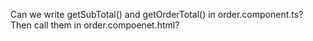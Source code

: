 Can we write getSubTotal() and getOrderTotal() in order.component.ts?
Then call them in order.compoenet.html?
